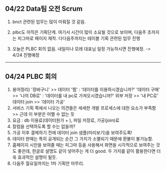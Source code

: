 ## 04/22 Data팀 오전 Scrum

1. bnct 관련된 업무는 많이 미뤄질 것 같음.
   
2. plbc도 아직은 기획단계. 여기서 시간이 많이 소요될 것으로 보이며, 다음주 초까지는 피그마로 페이지 제작.
   다다음주까지는 테이블 기획 관련된 업무 진행

3. 오늘은 PLBC 회의 없음. 내일이나 모레 대표님 일정 가능하시면 진행예정.
   -> 4/24 진행예정

---

## 04/24 PLBC 회의

1. 용어정리)
   '장바구니' >> 데이터 '찜' : '데이터를 이용하시겠습니까?'
   '데이터 구매' >> '나의 DB로' : '데이터를 내 pc로 가져오시겠습니까?'
   외부 저장 >> '내 PC로'
   데이터 join >> '데이터 가공'
2. 서비스 기획 쪽에서 나오는 의견들은 세세한 개발 프로세스에 대한 요소가 부족함 >> 근데 이 부분은 어쩔 수 없는 듯
3. 요금 : db 이용료(데이터원가 + ), 파일 저장료, 가공(join)료
4. 칼럼을 선택하도록 할 수는 없을까?
5. 가공 이후 결제하기 전에 데이터 join 샘플(미리보기)을 보여주도록!
6. 데이터 판매는 특히 공개되는 순간 그 가치가 소멸되기 때문에 환불이 불가능함.
7. 홈페이지 시안을 보여줄 때는 피그마 등을 사용해서 화면을 시각적으로 보여주는 것도 좋은데, 한글로 설명도 같이 넣어주는 게 더 good.
   두 가지를 같이 활용한다면 더욱 효과적인 설명이 될듯.
8. 다음주 월요일까지는 1차 기획안 마무리.
